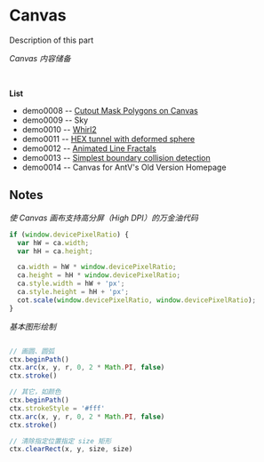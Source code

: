 # Canvas

Description of this part

*Canvas 内容储备*

&nbsp;

**List**

* demo0008 -- [Cutout Mask Polygons on Canvas](https://codepen.io/shshaw/pen/PPEMYX)
* demo0009 -- Sky
* demo0010 -- [Whirl2](https://codepen.io/scorch/pen/BZjbmW)
* demo0011 -- [HEX tunnel with deformed sphere](https://codepen.io/Zultan/pen/EwXNov)
* demo0012 -- [Animated Line Fractals](https://codepen.io/Thibka/pen/borRNN)
* demo0013 -- [Simplest boundary collision detection](https://codepen.io/JChehe/pen/WRLLYX)
* demo0014 -- Canvas for AntV's Old Version Homepage


## Notes

*使 Canvas 画布支持高分屏（High DPI）的万金油代码*

```javascript
if (window.devicePixelRatio) {
  var hW = ca.width;
  var hH = ca.height;

  ca.width = hW * window.devicePixelRatio;
  ca.height = hH * window.devicePixelRatio;
  ca.style.width = hW + 'px';
  ca.style.height = hH + 'px';
  cot.scale(window.devicePixelRatio, window.devicePixelRatio);
}
```

*基本图形绘制*

```javascript

// 画圆、圆弧
ctx.beginPath()
ctx.arc(x, y, r, 0, 2 * Math.PI, false)
ctx.stroke()

// 其它，如颜色
ctx.beginPath()
ctx.strokeStyle = '#fff'
ctx.arc(x, y, r, 0, 2 * Math.PI, false)
ctx.stroke()

// 清除指定位置指定 size 矩形
ctx.clearRect(x, y, size, size)
```